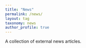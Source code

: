 ```yaml
---
title: "News"
permalink: /news/
layout: tag
taxonomy: news
author_profile: true
---
```


A collection of external news articles.